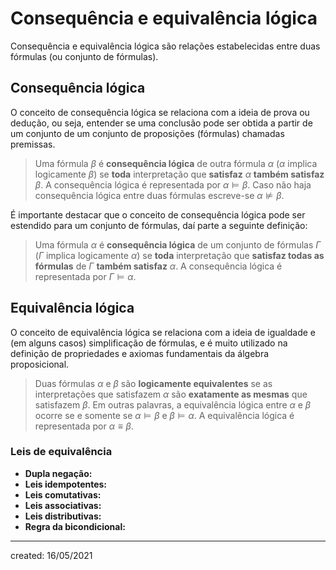 # Consequência e equivalência lógica
Consequência e equivalência lógica são relações estabelecidas entre duas fórmulas (ou conjunto de fórmulas).

## Consequência lógica
O conceito de consequência lógica se relaciona com a ideia de prova ou dedução, ou seja, entender se uma conclusão pode ser obtida a partir de um conjunto de um conjunto de proposições (fórmulas) chamadas premissas.

>Uma fórmula $\beta$ é **consequência lógica** de outra fórmula $\alpha$ ($\alpha$ implica logicamente $\beta$) se **toda** interpretação que **satisfaz** $\alpha$ **também satisfaz** $\beta$. A consequência lógica é representada por $\alpha \vDash \beta$. Caso não haja consequência lógica entre duas fórmulas escreve-se $\alpha \nvDash \beta$.

É importante destacar que o conceito de consequência lógica pode ser estendido para um conjunto de fórmulas, daí parte a seguinte definição:

>Uma fórmula $\alpha$ é **consequência lógica** de um conjunto de fórmulas $\Gamma$ ($\Gamma$ implica logicamente $\alpha$) se **toda** interpretação que **satisfaz todas as fórmulas** de $\Gamma$ **também satisfaz** $\alpha$. A consequência lógica é representada por $\Gamma \vDash \alpha$.

## Equivalência lógica
O conceito de equivalência lógica se relaciona com a ideia de igualdade e (em alguns casos) simplificação de fórmulas, e é muito utilizado na definição de propriedades e axiomas fundamentais da álgebra proposicional.

>Duas fórmulas $\alpha$ e $\beta$ são **logicamente equivalentes** se as interpretações que satisfazem $\alpha$ são **exatamente as mesmas** que satisfazem $\beta$. Em outras palavras, a equivalência lógica entre $\alpha$ e $\beta$ ocorre se e somente se $\alpha \vDash \beta$ e $\beta \vDash \alpha$. A equivalência lógica é representada por $\alpha \equiv \beta$.

### Leis de equivalência
- **Dupla negação:**
- **Leis idempotentes:**
- **Leis comutativas:**
- **Leis associativas:**
- **Leis distributivas:**
- **Regra da bicondicional:**

---

created: 16/05/2021
